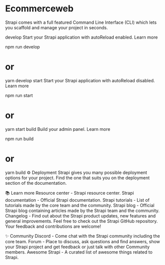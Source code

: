 # Ecommerceweb
Strapi comes with a full featured Command Line Interface (CLI) which lets you scaffold and manage your project in seconds.

develop
Start your Strapi application with autoReload enabled. Learn more

npm run develop
# or
yarn develop
start
Start your Strapi application with autoReload disabled. Learn more

npm run start
# or
yarn start
build
Build your admin panel. Learn more

npm run build
# or
yarn build
⚙️ Deployment
Strapi gives you many possible deployment options for your project. Find the one that suits you on the deployment section of the documentation.

📚 Learn more
Resource center - Strapi resource center.
Strapi documentation - Official Strapi documentation.
Strapi tutorials - List of tutorials made by the core team and the community.
Strapi blog - Official Strapi blog containing articles made by the Strapi team and the community.
Changelog - Find out about the Strapi product updates, new features and general improvements.
Feel free to check out the Strapi GitHub repository. Your feedback and contributions are welcome!

✨ Community
Discord - Come chat with the Strapi community including the core team.
Forum - Place to discuss, ask questions and find answers, show your Strapi project and get feedback or just talk with other Community members.
Awesome Strapi - A curated list of awesome things related to Strapi.

